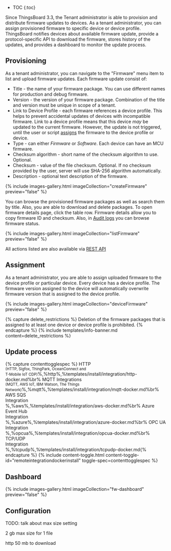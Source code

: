 * TOC 
{:toc}

Since ThingsBoard 3.3, the Tenant administrator is able to provision and distribute firmware updates to devices. As a
tenant administrator, you can assign provisioned firmware to specific device or device profile. ThingsBoard
notifies devices about available firmware update, provide a protocol-specific API to download the firmware, stores
history of the updates, and provides a dashboard to monitor the update process.

## Provisioning

As a tenant administrator, you can navigate to the "Firmware" menu item to list and upload firmware updates. 
Each firmware update consist of:

* Title - the name of your firmware package. You can use different names for production and debug firmware. 
* Version - the version of your firmware package. Combination of the title and version must be unique in scope of a tenant.
* Link to Device Profile - each firmware references a device profile. This helps to prevent accidental updates of devices with incompatible firmware. 
  Link to a device profile means that this device *may* be updated to the current firmware. 
  However, the update is not triggered, until the user or script [assigns](#assignment) the firmware to the device profile or device.
* Type - can either *Firmware* or *Software*. Each device can have an MCU firmware.     
* Checksum algorithm - short name of the checksum algorithm to use. Optional.
* Checksum - value of the file checksum. Optional. If no checksum provided by the user, server will use SHA-256 algorithm automatically.
* Description - optional text description of the firmware. 

{% include images-gallery.html imageCollection="createFirmware" preview="false" %}

You can browse the provisioned firmware packages as well as search them by title. Also, you are able to download and delete packages.
To open firmware details page, click the table row. Firmware details allow you to copy firmware ID and checksum. 
Also, in [Audit logs](/docs/{{docsPrefix}}user-guide/audit-log/) you can browse firmware status.

{% include images-gallery.html imageCollection="listFirmware" preview="false" %}

All actions listed are also available via [REST API](/docs/{{docsPrefix}}reference/rest-api/)

## Assignment

As a tenant administrator, you are able to assign uploaded firmware to the device profile or particular device.
Every device has a device profile. The firmware version assigned to the device will automatically overwrite firmware version that is assigned to the device profile.

{% include images-gallery.html imageCollection="deviceFirmware" preview="false" %}

{% capture delete_restrictions %}
Deletion of the firmware packages that is assigned to at least one device or device profile is prohibited.
{% endcapture %}
{% include templates/info-banner.md content=delete_restrictions %}

## Update process

{% capture contenttogglespec %}
HTTP<br/><small>(HTTP, Sigfox, ThingPark, OceanConnect and <br/> T-Mobile IoT CDP)</small>%,%http%,%templates/install/integration/http-docker.md%br%
MQTT Integrations<br/><small>(MQTT, AWS IoT, IBM Watson, The Things Network)</small>%,%mqtt%,%templates/install/integration/mqtt-docker.md%br%
AWS SQS<br/> Integration<br/>%,%aws%,%templates/install/integration/aws-docker.md%br%
Azure Event Hub<br/>Integration<br/>%,%azure%,%templates/install/integration/azure-docker.md%br%
OPC UA<br/> Integration<br/>%,%opcua%,%templates/install/integration/opcua-docker.md%br%
TCP/UDP<br/> Integration<br/>%,%tcpudp%,%templates/install/integration/tcpudp-docker.md{% endcapture %}
{% include content-toggle.html content-toggle-id="remoteintegrationdockerinstall" toggle-spec=contenttogglespec %}

## Dashboard

{% include images-gallery.html imageCollection="fw-dashboard" preview="false" %}

## Configuration

TODO: talk about max size setting

2 gb max size for 1 file

http 50 mb to download